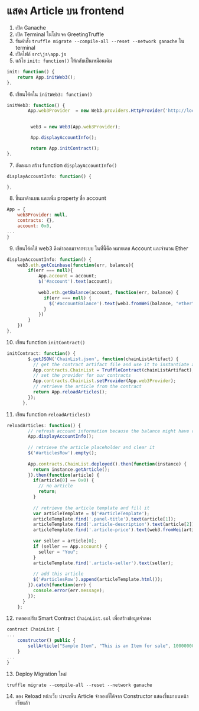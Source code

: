 # แสดง Article บน frontend

1. เปิด Ganache 
2. เปิด Terminal ในโปรเจค GreetingTruffle 
3. รันคำสั่ง `truffle migrate --compile-all --reset --network ganache` ใน terminal
4. เปิดไฟล์ `src\js\app.js`
5. แก้ไข `init: function()` ให้กลับเป็นเหมือนเดิม

```js
init: function() {
    return App.initWeb3();
},
```

6. เขียนโค้ดใน `initWeb3: function()`

```js
initWeb3: function() {
        App.web3Provider  = new Web3.providers.HttpProvider('http://localhost:7545');
        

         web3 = new Web3(App.web3Provider);

         App.displayAccountInfo();

         return App.initContract();
},
```

7. ถัดลงมา สร้าง function `displayAccountInfo()`

```js
displayAccountInfo: function() {

},
```

8. ขึ้นมาด้านบน และเพิ่ม property ชื่อ account 

```js
App = {
	web3Provider: null,
	contracts: {},
	account: 0x0,
...
}
```

9. เขียนโค้ดใช้ web3 ดึงค่าออกมาจากระบบ ในที่นี้คือ หมายเลข Account และจำนวน Ether 

```js
displayAccountInfo: function() {
	web3.eth.getCoinbase(function(err, balance){
		if(err === null){
			App.account = account;
			$('#account').text(account);
			
			web3.eth.getBalance(account, function(err, balance) {
              if(err === null) {
                $('#accountBalance').text(web3.fromWei(balance, "ether") + " ETH");
              }
            })
		}
	})
},
```

10. เขียน function `initContract()`

```js
initContract: function() {
        $.getJSON('ChainList.json', function(chainListArtifact) {
          // get the contract artifact file and use it to instantiate a truffle contract abstraction
          App.contracts.ChainList = TruffleContract(chainListArtifact);
          // set the provider for our contracts
          App.contracts.ChainList.setProvider(App.web3Provider);
          // retrieve the article from the contract
          return App.reloadArticles();
        });
      },
```

11. เขียน function `reloadArticles()`

```js
reloadArticles: function() {
        // refresh account information because the balance might have changed
        App.displayAccountInfo();
    
        // retrieve the article placeholder and clear it
        $('#articlesRow').empty();
    
        App.contracts.ChainList.deployed().then(function(instance) {
          return instance.getArticle();
        }).then(function(article) {
          if(article[0] == 0x0) {
            // no article
            return;
          }
    
          // retrieve the article template and fill it
          var articleTemplate = $('#articleTemplate');
          articleTemplate.find('.panel-title').text(article[1]);
          articleTemplate.find('.article-description').text(article[2]);
          articleTemplate.find('.article-price').text(web3.fromWei(article[3], "ether"));
    
          var seller = article[0];
          if (seller == App.account) {
            seller = "You";
          }
          articleTemplate.find('.article-seller').text(seller);
    
          // add this article
          $('#articlesRow').append(articleTemplate.html());
        }).catch(function(err) {
          console.error(err.message);
        });
      }
    };
```

12. ทดลองปรับ Smart Contract `ChainList.sol` เพื่อสร้างข้อมูลจำลอง

```js
contract ChainList {
...
	constructor() public {
        sellArticle("Sample Item", "This is an Item for sale", 10000000000000000000);
    }
...
}
```

13. Deploy Migration ใหม่

```pwsh
truffle migrate --compile-all --reset --network ganache
```

14.  ลอง Reload หน้าเว็บ น่าจะเห็น Article จำลองที่ได้จาก Constructor แสดงขึ้นมาบนหน้าเว็บแล้ว
